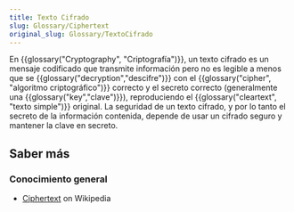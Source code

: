 ```yaml
---
title: Texto Cifrado
slug: Glossary/Ciphertext
original_slug: Glossary/TextoCifrado
---
```


En {{glossary("Cryptography", "Criptografía")}}, un texto cifrado es un mensaje codificado que transmite información pero no es legible a menos que se {{glossary("decryption","descifre")}} con el {{glossary("cipher", "algoritmo criptográfico")}} correcto y el secreto correcto (generalmente una {{glossary("key","clave")}}), reproduciendo el {{glossary("cleartext", "texto simple")}} original. La seguridad de un texto cifrado, y por lo tanto el secreto de la información contenida, depende de usar un cifrado seguro y mantener la clave en secreto.

## Saber más

### Conocimiento general

- [Ciphertext](https://es.wikipedia.org/wiki/Ciphertext) on Wikipedia
